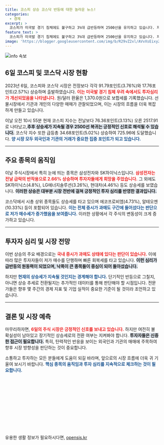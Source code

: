```yaml
---
title: 코스피 상승 코스닥 반등에 대한 놀라운 뉴스!
categories:
  - 경제
excerpt: >
  코스피가 미국발 경기 침체에도 불구하고 3%대 급반등하며 2500선을 유지하고 있습니다. 저가 매수세가 몰리며 삼성전자와 SK하이닉스 등 주요 종목이 상승세를 보이고 있어, 시장의 변화가 기대됩니다!
feature_text: >
  코스피가 미국발 경기 침체에도 불구하고 3%대 급반등하며 2500선을 유지하고 있습니다. 저가 매수세가 몰리며 삼성전자와 SK하이닉스 등 주요 종목이 상승세를 보이고 있어, 시장의 변화가 기대됩니다!
image: 'https://blogger.googleusercontent.com/img/b/R29vZ2xl/AVvXsEixyZcFfHzMRdzZMjFBmAUKJYCLCGyLL1o632UiGVXcaFdKo_bkvkuCioo0uUKlGfBVcT3P84aROyZIXSBEx3Aw5nCQ3pTgDom1WDC4m8eifvWiAmWEEVb4x6G_l8C0QH225ldMjyaFvpxGEBGNO37VmDTDMHGhJPq73UglMfDca1-0aw/s1600/blogspot.png'
---
```


<p><img src="https://blogger.googleusercontent.com/img/b/R29vZ2xl/AVvXsEixyZcFfHzMRdzZMjFBmAUKJYCLCGyLL1o632UiGVXcaFdKo_bkvkuCioo0uUKlGfBVcT3P84aROyZIXSBEx3Aw5nCQ3pTgDom1WDC4m8eifvWiAmWEEVb4x6G_l8C0QH225ldMjyaFvpxGEBGNO37VmDTDMHGhJPq73UglMfDca1-0aw/s1600/blogspot.png" alt="info 속보" /></p>

<h2 data-ke-size="size26">6일 코스피 및 코스닥 시장 현황</h2>

<p data-ke-size="size16">2023년 6일, 코스피와 코스닥 시장은 전장보다 각각 91.79포인트(3.76%)와 17.76포인트(2.57%) 상승하며 출발하였습니다. <b><span style="color: #ee2323;">이는 미국발 경기 침체 우려 속에서도 투자심리가 개선되었음을 나타냅니다.</span></b> 원/달러 환율은 1,370.0원으로 보합세를 기록했습니다. 선물시장에서 기관과 개인의 다양한 매매가 관찰되었으며, 이는 시장의 흐름을 더욱 복잡하게 만들고 있습니다. </p>

<p data-ke-size="size16">이날 오전 10시 55분 현재 코스피 지수는 전날보다 76.36포인트(3.13%) 오른 2517.91로 나타났고,<b><span style="background-color: #21538527;">추후 상승세가 지속될 경우 2500선 복귀는 긍정적인 신호로 해석될 수 있습니다.</span></b> 코스닥 지수 또한 급등총 34.68포인트(5.02%) 상승하여 725.96에 도달했습니다. <b><span style="color: #1a5490;">양 시장 모두 외국인과 기관의 거래가 중요한 집중 포인트가 되고 있습니다.</span></b></p>

<hr>

<h2 data-ke-size="size26">주요 종목의 움직임</h2>

<p data-ke-size="size16">이날 주식시장에서 특히 눈에 띄는 종목은 삼성전자와 SK하이닉스입니다. <b><span style="color: #ee2323;">삼성전자는 전날 급락의 반작용으로 2.66% 상승하며 투자자들에게 희망을 주었습니다.</span></b> 그 외에도 SK하이닉스(4.8%), LG에너지솔루션(3.26%), 현대차(4.46%) 등도 상승세를 보였습니다. <b><span style="background-color: #21538527;">이러한 상승은 대부분 시장 전반에 걸쳐 긍정적인 투자 심리를 반영한 결과입니다.</span></b> </p>

<p data-ke-size="size16">코스닥에서 시총 상위 종목들도 상승세를 타고 있으며 에코프로비엠(4.73%), 알테오젠(10.33%) 등이 포함되어 있습니다. <b><span style="color: #1a5490;">이는 전체 증시가 과매도 구간에 들어섰다는 판단으로 저가 매수세가 증가했음을 보여줍니다.</span></b> 이러한 상황에서 각 주식의 변동성이 크게 증가하고 있습니다.</p>

<hr>

<h2 data-ke-size="size26">투자자 심리 및 시장 전망</h2>

<p data-ke-size="size16">이번 상승의 주요 배경으로는 <b><span style="color: #ee2323;">국내 증시가 과매도 상태에 있다는 판단이 있습니다.</span></b> 이에 따라 많은 투자자들이 저가 매수를 단행하며 빠른 회복세를 타고 있습니다. <b><span style="background-color: #21538527;">이런 심리가 급반등의 원동력이 되었으며, 낙폭이 큰 종목들이 중심이 되어 돌아섰습니다.</span></b></p>

<p data-ke-size="size16">하지만 <b><span style="color: #1a5490;">현재의 상승세가 지속될 것인지는 경계해야 합니다.</span></b> 단기적인 반등으로 그칠지, 아니면 상승 추세로 전환될지는 추가적인 데이터를 통해 판단해야 할 시점입니다. 전문가들은 향후 몇 주간의 경제 지표 및 기업 실적이 중요한 기준이 될 것이라 조언하고 있습니다.</p>

<hr>

<h2 data-ke-size="size26">결론 및 시장 예측</h2>

<p data-ke-size="size16">마무리하자면, <b><span style="color: #ee2323;">6일의 주식 시장은 긍정적인 신호를 보내고 있습니다.</span></b> 하지만 여전히 불확실성이 남아있고 장기적인 상승세로의 전환 여부는 지켜봐야 합니다. <b><span style="background-color: #21538527;">투자자들은 신중한 접근이 필요합니다.</span></b> 특히, 탄력적인 반응을 보이는 외국인과 기관의 매매에 주목하여 향후 시장 방향성을 판단하는 것이 중요합니다.</p>

<p data-ke-size="size16">소통하고 투자하는 모든 분들에게 도움이 되길 바라며, 앞으로의 시장 흐름에 더욱 귀 기울여 보시기 바랍니다. <b><span style="color: #1a5490;">핵심 종목의 움직임과 투자 심리를 지속적으로 체크하는 것이 필요합니다.</span></b></p>

<p data-ke-size="size16">&nbsp;</p>

<p data-ke-size="size16">&nbsp;</p>

<p data-ke-size="size16">&nbsp;</p>

<p data-ke-size="size16">&nbsp;</p>

<p data-ke-size="size16">&nbsp;</p>

<p data-ke-size="size16">&nbsp;</p>
유용한 생활 정보가 필요하시다면, <a href="https://opensis.kr" rel="dofollow">opensis.kr</a>


